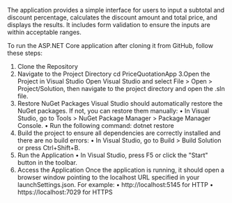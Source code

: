 The application provides a simple interface for users to input a subtotal and discount percentage, calculates the discount amount and total price, and displays the results. It includes form validation to ensure the inputs are within acceptable ranges.

To run the ASP.NET Core application after cloning it from GitHub, follow these steps:
1. Clone the Repository
2. Navigate to the Project Directory
  cd PriceQuotationApp
3.Open the Project in Visual Studio
Open Visual Studio and select File > Open > Project/Solution, then navigate to the project directory and open the .sln file.
4. Restore NuGet Packages
Visual Studio should automatically restore the NuGet packages. If not, you can restore them manually:
•	In Visual Studio, go to Tools > NuGet Package Manager > Package Manager Console.
•	Run the following command:
  dotnet restore
5. Build the project to ensure all dependencies are correctly installed and there are no build errors:
•	In Visual Studio, go to Build > Build Solution or press Ctrl+Shift+B.
6. Run the Application
•	In Visual Studio, press F5 or click the "Start" button in the toolbar.
7. Access the Application
Once the application is running, it should open a browser window pointing to the localhost URL specified in your launchSettings.json. For example:
•	http://localhost:5145 for HTTP
•	https://localhost:7029 for HTTPS
   


